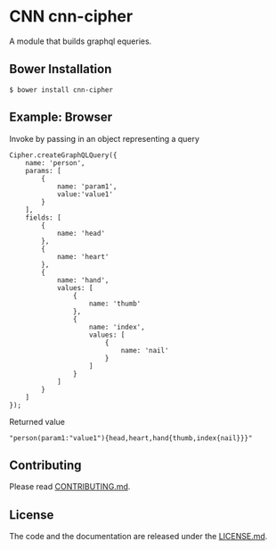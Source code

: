 # CNN cnn-cipher

A module that builds graphql equeries.

## Bower Installation

```shell
$ bower install cnn-cipher
```

## Example: Browser

Invoke by passing in an object representing a query

```
Cipher.createGraphQLQuery({
    name: 'person',
    params: [
        {
            name: 'param1',
            value:'value1'
        }
    ],
    fields: [
        {
            name: 'head'
        },
        {
            name: 'heart'
        },
        {
            name: 'hand',
            values: [
                {
                    name: 'thumb'
                },
                {
                    name: 'index',
                    values: [
                        {
                            name: 'nail'
                        }
                    ]
                }
            ]
        }
    ]
});
```

Returned value

```
"person(param1:"value1"){head,heart,hand{thumb,index{nail}}}"
```

## Contributing

Please read [CONTRIBUTING.md](CONTRIBUTING.md).

## License

The code and the documentation are released under the [LICENSE.md](LICENSE.md).
